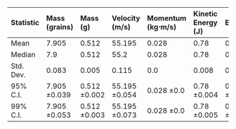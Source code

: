 | Statistic   | Mass (grains)   | Mass (g)     | Velocity (m/s)   | Momentum (kg⋅m/s)   | Kinetic Energy (J)   | Efficiency   |
|:------------|:----------------|:-------------|:-----------------|:--------------------|:---------------------|:-------------|
| Mean        | 7.905           | 0.512        | 55.195           | 0.028               | 0.78                 | 0.142        |
| Median      | 7.9             | 0.512        | 55.2             | 0.028               | 0.78                 | 0.142        |
| Std. Dev.   | 0.083           | 0.005        | 0.115            | 0.0                 | 0.008                | 0.001        |
| 95% C.I.    | 7.905 ±0.039    | 0.512 ±0.002 | 55.195 ±0.054    | 0.028 ±0.0          | 0.78 ±0.004          | 0.142 ±0.001 |
| 99% C.I.    | 7.905 ±0.053    | 0.512 ±0.003 | 55.195 ±0.073    | 0.028 ±0.0          | 0.78 ±0.005          | 0.142 ±0.001 |
